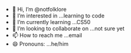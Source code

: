 - 👋 Hi, I’m @notfolklore
- 👀 I’m interested in ...learning to code
- 🌱 I’m currently learning ...CS50
- 💞️ I’m looking to collaborate on ...not sure yet
- 📫 How to reach me ...email
- 😄 Pronouns: ...he/him


<!---
notfolklore/notfolklore is a ✨ special ✨ repository because its `README.md` (this file) appears on your GitHub profile.
You can click the Preview link to take a look at your changes.
--->
